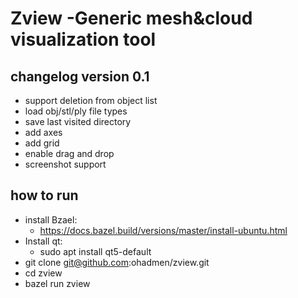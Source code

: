 # Zview -Generic mesh&cloud visualization tool

## changelog version 0.1
* support deletion from object list
* load obj/stl/ply file types
* save last visited directory
* add axes
* add grid
* enable drag and drop
* screenshot support

## how to run
* install Bzael:
    * https://docs.bazel.build/versions/master/install-ubuntu.html
* Install qt:
    * sudo apt install qt5-default
* git clone git@github.com:ohadmen/zview.git
* cd zview
* bazel run zview